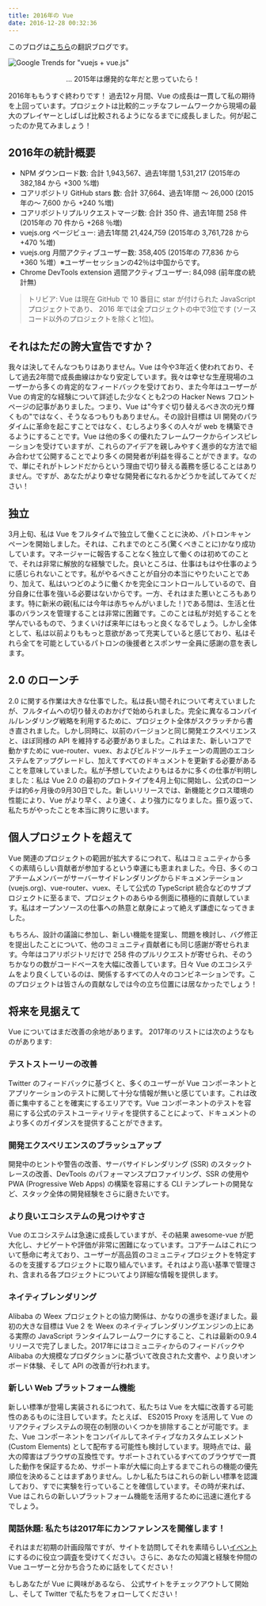 ```yaml
---
title: 2016年の Vue
date: 2016-12-28 00:32:36
---
```


このブログは[こちら](https://medium.com/the-vue-point/vue-in-2016-8df71d98bfb3#.76ezxb9bg)の翻訳ブログです。

![Google Trends for "vuejs + vue.js"](https://cdn-images-1.medium.com/max/1600/1*ZJD3llCWveVH9-uUcCjMCw.png)
<figcaption style="font-size:14px;text-align:center;">... 2015年は爆発的な年だと思っていたら！</figcaption>

2016年ももうすぐ終わりです！ 過去12ヶ月間、Vue の成長は一貫して私の期待を上回っています。プロジェクトは比較的ニッチなフレームワークから現場の最大のプレイヤーとしばしば比較されるようになるまでに成長しました。何が起こったのか見てみましょう！

## 2016年の統計概要

- NPM ダウンロード数: 合計 1,943,567、過去1年間 1,531,217 (2015年の 382,184 から +300 %増)
- コアリポジトリ GitHub stars 数: 合計 37,664、過去1年間 〜 26,000 (2015年の～ 7,600 から +240 %増)
- コアリポジトリプルリクエストマージ数: 合計 350 件、過去1年間 258 件 (2015年の 70 件から +268 ％増)
- vuejs.org ページビュー: 過去1年間 21,424,759 (2015年の 3,761,728 から +470 %増)
- vuejs.org 月間アクティブユーザー数: 358,405 (2015年の 77,836 から +360 %増）※ユーザーセッションの42％は中国からです。
- Chrome DevTools extension 週間アクティブユーザー: 84,098 (前年度の統計無)

> トリビア: Vue は現在 GitHub で 10 番目に star が付けられた JavaScript プロジェクトであり、 2016 年では全プロジェクトの中で3位です (ソースコード以外のプロジェクトを除くと1位)。

## それはただの誇大宣告ですか？

我々は決してそんなつもりはありません。Vue は今や3年近く使われており、そして過去2年間で成長曲線はかなり安定しています。我々は幸せな生産現場のユーザーから多くの肯定的なフィードバックを受けており、また今年はユーザーが Vue の肯定的な経験について詳述した少なくとも2つの Hacker News フロントページの記事がありました。つまり、Vue は"今すぐ切り替えるべき次の光り輝くもの"ではなく、そうなるつもりもありません。その設計目標は UI 開発のパラダイムに革命を起こすことではなく、むしろより多くの人々が web を構築できるようにすることです。Vue は他の多くの優れたフレームワークからインスピレーションを受けていますが、これらのアイデアを親しみやすく進歩的な方法で組み合わせて公開することでより多くの開発者が利益を得ることができます。なので、単にそれがトレンドだからという理由で切り替える義務を感じることはありません。ですが、あなたがより幸せな開発者になれるかどうかを試してみてください！

## 独立

3月上旬、私は Vue をフルタイムで独立して働くことに決め、パトロンキャンペーンを開始しました。それは、これまでのところ(驚くべきことに)かなり成功しています。マネージャーに報告することなく独立して働くのは初めてのことで、それは非常に解放的な経験でした。良いところは、仕事はもはや仕事のように感じられないことです。私がやるべきことが自分の本当にやりたいことであり、加えて、私はいつどのように働くかを完全にコントロールしているので、自分自身に仕事を強いる必要はないからです。一方、それはまた悪いところもあります。特に新米の親(私には今年は赤ちゃんがいました！)である間は、生活と仕事のバランスを管理することは非常に困難です。このことは私が対処することを学んでいるもので、うまくいけば来年にはもっと良くなるでしょう。しかし全体として、私は以前よりももっと意欲があって充実していると感じており、私はそれら全てを可能としているパトロンの後援者とスポンサー全員に感謝の意を表します。

## 2.0 のローンチ

2.0 に関する作業は大きな仕事でした。私は長い間それについて考えていましたが、フルタイムへの切り替えのおかげで始められました。完全に異なるコンパイル/レンダリング戦略を利用するために、プロジェクト全体がスクラッチから書き直されました。しかし同時に、以前のバージョンと同じ開発エクスペリエンスと、ほぼ同様の API を維持する必要がありました。これはまた、新しいコアで動かすために vue-router、vuex、およびビルドツールチェーンの周囲のエコシステムをアップグレードし、加えてすべてのドキュメントを更新する必要があることを意味していました。私が予想していたよりもはるかに多くの仕事が判明しました：私は Vue 2.0 の最初のプロトタイプを4月上旬に開始し、公式のローンチは約6ヶ月後の9月30日でした。新しいリリースでは、新機能とクロス環境の性能により、Vue がより早く、より速く、より強力になりました。振り返って、私たちがやったことを本当に誇りに思います。

## 個人プロジェクトを超えて

Vue 関連のプロジェクトの範囲が拡大するにつれて、私はコミュニティから多くの素晴らしい貢献者が参加するという幸運にも恵まれました。今日、多くのコアチームメンバーがサーバーサイドレンダリングからドキュメンテーション(vuejs.org)、vue-router、vuex、そして公式の TypeScript 統合などのサブプロジェクトに至るまで、プロジェクトのあらゆる側面に積極的に貢献しています。私はオープンソースの仕事への熱意と献身によって絶えず謙虚になってきました。

もちろん、設計の議論に参加し、新しい機能を提案し、問題を検討し、バグ修正を提出したことについて、他のコミュニティ貢献者にも同じ感謝が寄せられます。今年はコアリポジトリだけで 258 件のプルリクエストが寄せられ、そのうちかなりの数がコードベースを大幅に改善しています。日々 Vue のエコシステムをより良くしているのは、関係するすべての人々のコンビネーションです。このプロジェクトは皆さんの貢献なしでは今の立ち位置には居なかったでしょう！


## 将来を見据えて

Vue についてはまだ改善の余地があります。 2017年のリストには次のようなものがあります:

### テストストーリーの改善 

Twitter のフィードバックに基づくと、多くのユーザーが Vue コンポーネントとアプリケーションのテストに関して十分な情報が無いと感じています。これは改善に集中することを確実にするエリアです。Vue コンポーネントのテストを容易にする公式のテストユーティリティを提供することによって、ドキュメントのより多くのガイダンスを提供することができます。

### 開発エクスペリエンスのブラッシュアップ

開発中のヒントや警告の改善、サーバサイドレンダリング (SSR) のスタックトレースの改善、DevTools のパフォーマンスプロファイリング、SSR の使用や PWA (Progressive Web Apps) の構築を容易にする CLI テンプレートの開発など、スタック全体の開発経験をさらに磨きたいです。

### より良いエコシステムの見つけやすさ

Vue のエコシステムは急速に成長していますが、その結果 awesome-vue が肥大化し、ナビゲートや評価が非常に困難になっています。コアチームはこれについて懸命に考えており、ユーザーが高品質のコミュニティプロジェクトを特定するのを支援するプロジェクトに取り組んでいます。それはより高い基準で管理され、含まれる各プロジェクトについてより詳細な情報を提供します。

### ネイティブレンダリング

Alibaba の Weex プロジェクトとの協力関係は、かなりの進歩を遂げました。最初の大きな目標は Vue 2 を Weex のネイティブレンダリングエンジンの上にある実際の JavaScript ランタイムフレームワークにすること、これは最新の0.9.4リリースで完了しました。2017年にはコミュニティからのフィードバックや Alibaba の大規模なプロダクションに基づいて改良された文書や、より良いオンボード体験、そして API の改善が行われます。

### 新しい Web プラットフォーム機能

新しい標準が登場し実装されるにつれて、私たちは Vue を大幅に改善する可能性のあるものに注目しています。たとえば、 ES2015 Proxy を活用して Vue のリアクティブシステムの現在の制限のいくつかを排除することが可能です。また、Vue コンポーネントをコンパイルしてネイティブなカスタムエレメント (Custom Elements) として配布する可能性も検討しています。現時点では、最大の障害はブラウザの互換性です。サポートされているすべてのブラウザで一貫した動作を保証するため、サポート率が大幅に向上するまでこれらの機能の優先順位を決めることはまずありません。しかし私たちはこれらの新しい標準を認識しており、すでに実験を行っていることを確信しています。その時が来れば、Vue はこれらの新しいプラットフォーム機能を活用するために迅速に進化するでしょう。

### 閑話休題: 私たちは2017年にカンファレンスを開催します！

それはまだ初期の計画段階ですが、サイトを訪問してそれを素晴らしい[イベント](https://conf.vuejs.org)にするのに役立つ調査を受けてください。さらに、あなたの知識と経験を仲間の Vue ユーザーと分かち合うために話をしてください！


もしあなたが Vue に興味があるなら、 公式サイトをチェックアウトして開始し、そして Twitter で私たちをフォローしてください！
